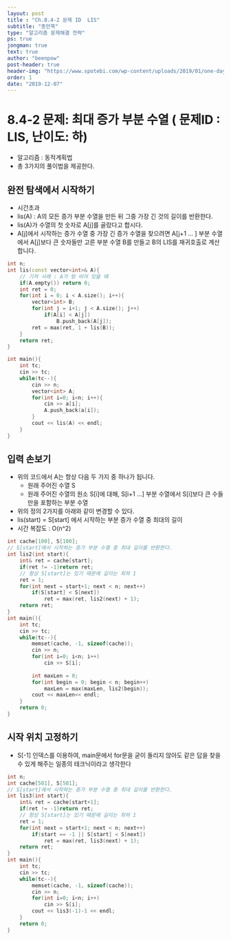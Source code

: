 ```yaml
---
layout: post
title : "Ch.8.4-2 문제 ID  LIS"
subtitle: "종만북"
type: "알고리즘 문제해결 전략"
ps: true
jongman: true
text: true
author: "beenpow"
post-header: true
header-img: "https://www.spotebi.com/wp-content/uploads/2019/01/one-day-day-one-workout-motivation-spotebi.jpg"
order: 1
date: "2019-12-07"
---
```


# 8.4-2 문제: 최대 증가 부분 수열 ( 문제ID : LIS, 난이도: 하)
[algo]: <https://algospot.com/judge/problem/read/TRIANGLEPATH>
- 알고리즘 : 동적계획법
- 총 3가지의 풀이법을 제공한다.


## 완전 탐색에서 시작하기
- 시간초과
- lis(A) : A의 모든 증가 부분 수열을 만든 뒤 그중 가장 긴 것의 길이를 반환한다.
- lis(A)가 수열의 첫 숫자로 A[j]를 골랐다고 합시다.
- A[j]에서 시작하는 증가 수열 중 가장 긴 증가 수열을 찾으려면 A[j+1 ... ] 부분 수열에서 A[j]보다 큰
  숫자들만 고른 부분 수열 B를 만들고 B의 LIS를 재귀호출로 계산합니다.

```cpp
int n;
int lis(const vector<int>& A){
    // 기저 사례 : A가 텅 비어 있을 때
    if(A.empty()) return 0;
    int ret = 0;
    for(int i = 0; i < A.size(); i++){
        vector<int> B;
        for(int j = i+1; j < A.size(); j++)
            if(A[i] < A[j])
                B.push_back(A[j]);
        ret = max(ret, 1 + lis(B));
    }
    return ret;
}

int main(){
    int tc;
    cin >> tc;
    while(tc--){
        cin >> n;
        vector<int> A;
        for(int i=0; i<n; i++){
            cin >> a[i];
            A.push_back(a[i]);
        }
        cout << lis(A) << endl;
    }
}
```

## 입력 손보기

- 위의 코드에서 A는 항상 다음 두 가지 중 하나가 됩니다.
  -  원래 주어진 수열 S
  -  원래 주어진 수열의 원소 S[i]에 대해, S[i+1 ...] 부분 수열에서 S[i]보다 큰 수들만을 포함하는 부분 수열
- 위의 정의 2가지를 아래와 같이 변경할 수 있다.
- lis(start) = S[start] 에서 시작하는 부분 증가 수열 중 최대의 길이
- 시간 복잡도 : O(n^2)

```cpp
int cache[100], S[100];
// S[start]에서 시작하는 증가 부분 수열 중 최대 길이를 반환한다.
int lis2(int start){
    int& ret = cache[start];
    if(ret != -1)return ret;
    // 항상 S[start]는 있기 때문에 길이는 최하 1
    ret = 1;
    for(int next = start+1; next < n; next++)
        if(S[start] < S[next])
            ret = max(ret, lis2(next) + 1);
    return ret;
}
int main(){
    int tc;
    cin >> tc;
    while(tc--){
        memset(cache, -1, sizeof(cache));
        cin >> n;
        for(int i=0; i<n; i++)
            cin >> S[i];
        
        int maxLen = 0;
        for(int begin = 0; begin < n; begin++)
            maxLen = max(maxLen, lis2(begin));
        cout << maxLen<< endl;
    }
    return 0;
}
```

## 시작 위치 고정하기
- S[-1] 인덱스를 이용하여, main문에서 for문을 굳이 돌리지 않아도 같은 답을 찾을 수 있게 해주는
  일종의 테크닉이라고 생각한다

```cpp
int n;
int cache[501], S[501];
// S[start]에서 시작하는 증가 부분 수열 중 최대 길이를 반환한다.
int lis3(int start){
    int& ret = cache[start+1];
    if(ret != -1)return ret;
    // 항상 S[start]는 있기 때문에 길이는 최하 1
    ret = 1;
    for(int next = start+1; next < n; next++)
        if(start == -1 || S[start] < S[next])
            ret = max(ret, lis3(next) + 1);
    return ret;
}
int main(){
    int tc;
    cin >> tc;
    while(tc--){
        memset(cache, -1, sizeof(cache));
        cin >> n;
        for(int i=0; i<n; i++)
            cin >> S[i];
        cout << lis3(-1)-1 << endl;
    }
    return 0;
}
```
